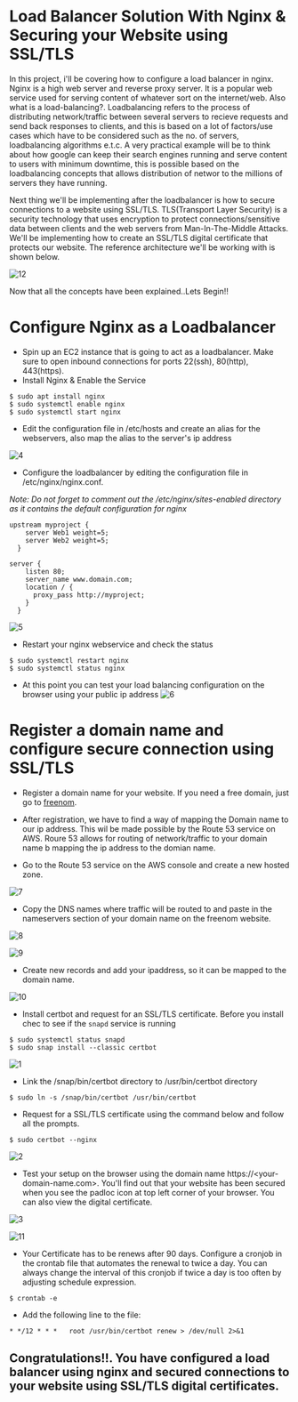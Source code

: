 # **Load Balancer Solution With Nginx & Securing your Website using SSL/TLS**

In this project, i'll be covering how to configure a load balancer in nginx. Nginx is a high web server and reverse proxy server. It is a popular web service used for serving content of whatever sort on the internet/web. Also what is a load-balancing?. Loadbalancing refers to the process of distributing network/traffic between several servers to recieve requests and send back responses to clients, and this is based on a lot of factors/use cases which have to be considered such as the no. of servers, loadbalancing algorithms e.t.c. A very practical example will be to think about how google can keep their search engines running and serve content to users with minimum downtime, this is possible based on the loadbalancing concepts that allows distribution of networ to the millions of servers they have running.

Next thing we'll be implementing after the loadbalancer is how to secure connections to a website using SSL/TLS. TLS(Transport Layer Security) is a security technology that uses encryption to protect connections/sensitive data between clients and the web servers from Man-In-The-Middle Attacks. We'll be implementing how to create an SSL/TLS digital certificate that protects our website. The reference architecture we'll be working with is shown below.

![12](https://user-images.githubusercontent.com/47898882/128687800-2e53b3fd-dba1-4ec1-bf40-b3399ff9c19e.JPG)


Now that all the concepts have been explained..Lets Begin!!

# **Configure Nginx as a Loadbalancer**
- Spin up an EC2 instance that is going to act as a loadbalancer. Make sure to open inbound connections for ports 22(ssh), 80(http), 443(https).
- Install Nginx & Enable the Service

```
$ sudo apt install nginx
$ sudo systemctl enable nginx
$ sudo systemctl start nginx
```
- Edit the configuration file in /etc/hosts and create an alias for the webservers, also map the alias to the server's ip address

![4](https://user-images.githubusercontent.com/47898882/128644757-889ba747-01f1-4587-8674-8ef2e84dfc12.JPG)

- Configure the loadbalancer by editing the configuration file in /etc/nginx/nginx.conf.

*Note: Do not forget to comment out the /etc/nginx/sites-enabled directory as it contains the default configuration for nginx*

```
upstream myproject {
    server Web1 weight=5;
    server Web2 weight=5;
  }

server {
    listen 80;
    server_name www.domain.com;
    location / {
      proxy_pass http://myproject;
    }
  }

```

![5](https://user-images.githubusercontent.com/47898882/128644817-a2332781-4db9-4125-a46e-12985c5a8e99.JPG)

- Restart your nginx webservice and check the status 

```
$ sudo systemctl restart nginx
$ sudo systemctl status nginx
```

- At this point you can test your load balancing configuration on the browser using your public ip address
![6](https://user-images.githubusercontent.com/47898882/128645056-294530a2-cd25-4a2d-a965-a1be2b4a69d9.JPG)


# **Register a domain name and configure secure connection using SSL/TLS**

- Register a domain name for your website. If you need a free domain, just go to [freenom](https://freenom.com).

- After registration, we have to find a way of mapping the Domain name to our ip address. This wil be made possible by the Route 53 service on AWS. Roure 53 allows for routing of network/traffic to your domain name b mapping the ip address to the domian name.

- Go to the Route 53 service on the AWS console and create a new hosted zone. 

![7](https://user-images.githubusercontent.com/47898882/128646772-07490a02-a3fc-4134-8399-329b672ed1e6.JPG)

- Copy the DNS names where traffic will be routed to and paste in the nameservers section of your domain name on the freenom website.

![8](https://user-images.githubusercontent.com/47898882/128646889-0b247656-52e7-4cea-be63-e474074d87f7.JPG)

![9](https://user-images.githubusercontent.com/47898882/128646891-09191b63-de39-4f84-9d98-be8aebfc216d.JPG)


- Create new records and add your ipaddress, so it can be mapped to the domain name.

![10](https://user-images.githubusercontent.com/47898882/128646968-1c03acc4-e77f-40fb-8dc3-2f0178ebff3a.JPG)


- Install certbot and request for an SSL/TLS certificate. Before you install chec to see if the `snapd` service is running
 
```
$ sudo systemctl status snapd
$ sudo snap install --classic certbot
```
![1](https://user-images.githubusercontent.com/47898882/128647101-4c520799-c6df-4b28-9592-429550c3451c.JPG)

- Link the /snap/bin/certbot directory to /usr/bin/certbot directory 

```
$ sudo ln -s /snap/bin/certbot /usr/bin/certbot
```

- Request for a SSL/TLS certificate using the command below and follow all the prompts.

```
$ sudo certbot --nginx
```

![2](https://user-images.githubusercontent.com/47898882/128647070-bec9678c-148b-48eb-a94c-5e9ef205d978.JPG)

- Test your setup on the browser using the domain name https://<your-domain-name.com>. You'll find out that your website has been secured when you see the padloc icon at top left corner of your browser. You can also view the digital certificate.

![3](https://user-images.githubusercontent.com/47898882/128684760-257da76c-06d0-4c6d-b822-d1a3d9cf5ecc.JPG)

![11](https://user-images.githubusercontent.com/47898882/128647143-27482544-9648-44ae-8f46-884ec3c8cfa0.JPG)

- Your Certificate has to be renews after 90 days. Configure a cronjob in the crontab file that automates the renewal to twice a day. You can always change the interval of this cronjob if twice a day is too often by adjusting schedule expression.

```
$ crontab -e
```

- Add the following line to the file:

```
* */12 * * *   root /usr/bin/certbot renew > /dev/null 2>&1
```

## Congratulations!!. You have configured a load balancer using nginx and secured connections to your website using SSL/TLS digital certificates.